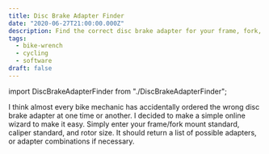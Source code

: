 ```yaml
---
title: Disc Brake Adapter Finder
date: "2020-06-27T21:00:00.000Z"
description: Find the correct disc brake adapter for your frame, fork, calipers, and rotors.
tags:
  - bike-wrench
  - cycling
  - software
draft: false
---
```


import DiscBrakeAdapterFinder from "./DiscBrakeAdapterFinder";

I think almost every bike mechanic has accidentally ordered the wrong disc brake adapter at one time or another. I decided to make a simple online wizard to make it easy. Simply enter your frame/fork mount standard, caliper standard, and rotor size. It should return a list of possible adapters, or adapter combinations if necessary.

<DiscBrakeAdapterFinder />
